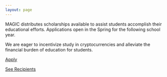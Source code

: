 ```yaml
---
layout: page
---
```


MAGIC distributes scholarships available to assist students accomplish their educational efforts. Applications open in the Spring for the following school year.

We are eager to incentivize study in cryptocurrencies and alleviate the financial burden of education for students.

[Apply](/scholarships/scholarship-application/)

[See Recipients](/scholarships/scholarship-recipients)
